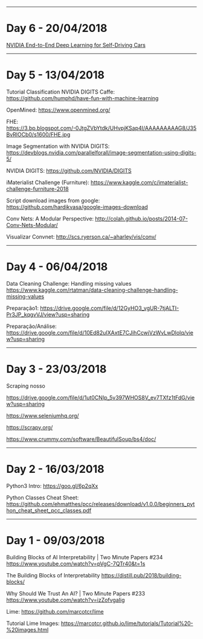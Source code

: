 ___
# Day 6 - 20/04/2018

[NVIDIA End-to-End Deep Learning for Self-Driving Cars](https://devblogs.nvidia.com/deep-learning-self-driving-cars/)

___
# Day 5 - 13/04/2018

Tutorial Classification NVIDIA DIGITS Caffe:
https://github.com/humphd/have-fun-with-machine-learning

OpenMined:
https://www.openmined.org/

FHE:
https://3.bp.blogspot.com/-0JtgZVbYtdk/UHvpjKSap4I/AAAAAAAAAG8/J35BvRlOCb0/s1600/FHE.jpg

Image Segmentation with NVIDIA DIGITS:
https://devblogs.nvidia.com/parallelforall/image-segmentation-using-digits-5/

NVIDIA DIGITS:
https://github.com/NVIDIA/DIGITS

iMaterialist Challenge (Furniture):
https://www.kaggle.com/c/imaterialist-challenge-furniture-2018

Script download images from google:
https://github.com/hardikvasa/google-images-download

Conv Nets: A Modular Perspective:
http://colah.github.io/posts/2014-07-Conv-Nets-Modular/

Visualizar Convnet:
http://scs.ryerson.ca/~aharley/vis/conv/

___
# Day 4 - 06/04/2018

Data Cleaning Challenge: Handling missing values
https://www.kaggle.com/rtatman/data-cleaning-challenge-handling-missing-values

Preparação1:
https://drive.google.com/file/d/12GyHO3_vgUR-7tjALTI-Pr3JP_kqgvVJ/view?usp=sharing

Preparação/Análise:
https://drive.google.com/file/d/10Ed82uIXAxtE7CJihCcwjVzWvLwDlolq/view?usp=sharing

___
# Day 3 - 23/03/2018
Scraping nosso

https://drive.google.com/file/d/1ut0CNIp_5v397WHOS8V_ev7TXfz1tFdG/view?usp=sharing

https://www.seleniumhq.org/

https://scrapy.org/

https://www.crummy.com/software/BeautifulSoup/bs4/doc/

___
# Day 2 - 16/03/2018

Python3 Intro:
https://goo.gl/6p2qXx

Python Classes Cheat Sheet:
https://github.com/ehmatthes/pcc/releases/download/v1.0.0/beginners_python_cheat_sheet_pcc_classes.pdf
___
# Day 1 - 09/03/2018

Building Blocks of AI Interpretability | Two Minute Papers #234
https://www.youtube.com/watch?v=pVgC-7QTr40&t=1s

The Building Blocks of Interpretability
https://distill.pub/2018/building-blocks/

Why Should We Trust An AI? | Two Minute Papers #233
https://www.youtube.com/watch?v=izZofvgaIig

Lime:
https://github.com/marcotcr/lime

Tutorial Lime Images:
https://marcotcr.github.io/lime/tutorials/Tutorial%20-%20images.html

